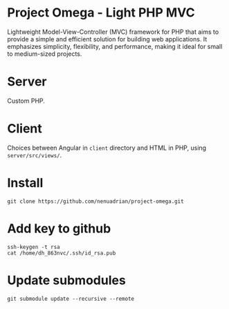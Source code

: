 # Project Omega - Light PHP MVC

Lightweight Model-View-Controller (MVC) framework for PHP that aims to provide a simple and efficient solution for building web applications. It emphasizes simplicity, flexibility, and performance, making it ideal for small to medium-sized projects.

# Server 

Custom PHP.

# Client

Choices between Angular in `client` directory and HTML in PHP, using `server/src/views/`.

# Install 
```
git clone https://github.com/nenuadrian/project-omega.git
```

# Add key to github 
```
ssh-keygen -t rsa
cat /home/dh_863nvc/.ssh/id_rsa.pub
```
# Update submodules
```
git submodule update --recursive --remote
```
